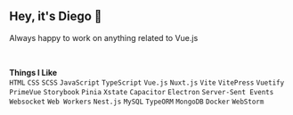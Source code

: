 ## Hey, it's Diego 🦎
Always happy to work on anything related to Vue.js

<br />

**Things I Like**  
`HTML` `CSS` `SCSS` `JavaScript` `TypeScript` `Vue.js` `Nuxt.js` `Vite` `VitePress` `Vuetify` `PrimeVue` `Storybook` `Pinia` `Xstate` `Capacitor` `Electron` `Server-Sent Events` `Websocket` `Web Workers` `Nest.js` `MySQL` `TypeORM` `MongoDB` `Docker` `WebStorm`
